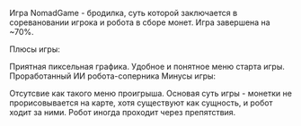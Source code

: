 Игра NomadGame - бродилка, суть которой заключается в соревановании игрока и робота в сборе монет. Игра завершена на ~70%.

Плюсы игры:

Приятная пиксельная графика.
Удобное и понятное меню старта игры.
Проработанный ИИ робота-соперника
Минусы игры:

Отсутсвие как такого меню проигрыша.
Основая суть игры - монетки не прорисовывается на карте, хотя существуют как сущность, и робот ходит за ними.
Робот иногда проходит через препятствия.
